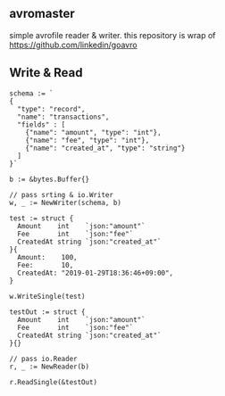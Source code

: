 ## avromaster

simple avrofile reader & writer. this repository is wrap of https://github.com/linkedin/goavro

## Write & Read

```
schema := `
{
  "type": "record",
  "name": "transactions",
  "fields" : [
    {"name": "amount", "type": "int"},
    {"name": "fee", "type": "int"},
    {"name": "created_at", "type": "string"}
  ]
}`

b := &bytes.Buffer{}

// pass srting & io.Writer 
w, _ := NewWriter(schema, b)

test := struct {
  Amount    int    `json:"amount"`
  Fee       int    `json:"fee"`
  CreatedAt string `json:"created_at"`
}{
  Amount:    100,
  Fee:       10,
  CreatedAt: "2019-01-29T18:36:46+09:00",
}

w.WriteSingle(test)

testOut := struct {
  Amount    int    `json:"amount"`
  Fee       int    `json:"fee"`
  CreatedAt string `json:"created_at"`
}{}

// pass io.Reader
r, _ := NewReader(b)

r.ReadSingle(&testOut)

```
